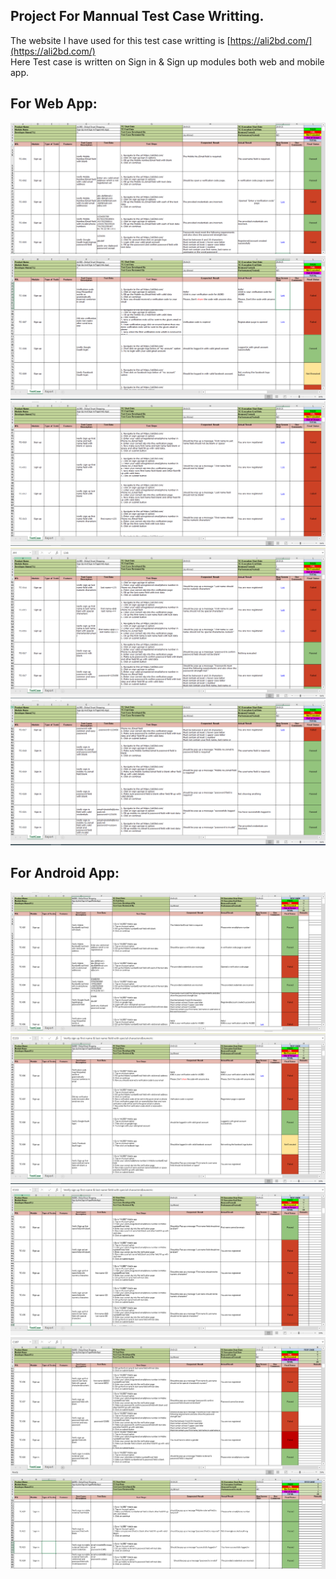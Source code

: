 ## Project For Mannual Test Case Writting.
The website I have used for this test case writting is [https://ali2bd.com/](https://ali2bd.com/)  
Here Test case is written on Sign in & Sign up modules both web and mobile app.

## For Web App:  

![1](https://github.com/joyahamad074/Test-Case-Writing-SQA-proj./blob/main/images/web-app1.PNG)
![2](https://github.com/joyahamad074/Test-Case-Writing-SQA-proj./blob/main/images/web-app2.PNG)
![3](https://github.com/joyahamad074/Test-Case-Writing-SQA-proj./blob/main/images/web-app3.PNG)
![4](https://github.com/joyahamad074/Test-Case-Writing-SQA-proj./blob/main/images/web-app4.PNG)
![5](https://github.com/joyahamad074/Test-Case-Writing-SQA-proj./blob/main/images/web-app5.PNG)


## For Android App: 

![1](https://github.com/joyahamad074/Test-Case-Writing-SQA-proj./blob/main/images/mobile-app1.PNG)
![2](https://github.com/joyahamad074/Test-Case-Writing-SQA-proj./blob/main/images/mobile-app2.PNG)
![3](https://github.com/joyahamad074/Test-Case-Writing-SQA-proj./blob/main/images/mobile-app3.PNG)
![4](https://github.com/joyahamad074/Test-Case-Writing-SQA-proj./blob/main/images/mobile-app4.PNG)
![5](https://github.com/joyahamad074/Test-Case-Writing-SQA-proj./blob/main/images/mobile-app5.PNG)


